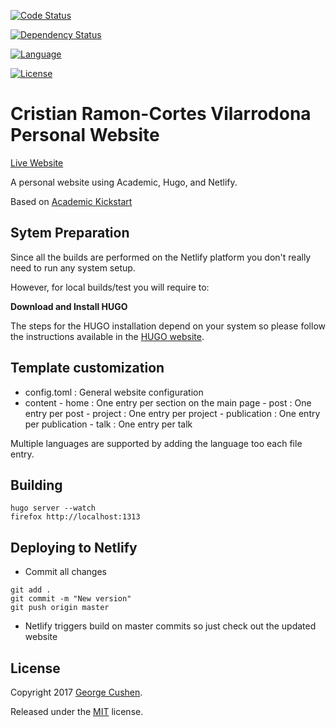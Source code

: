 <!-- Automatic builds status -->
<!-- [![Build Status](https://travis-ci.org/XX)](https://travis-ci.org/XX) -->

<!-- Test coverage status -->
<!-- [![Coverage Status](https://codecov.io/github/XX)](https://codecov.io/github/XX) -->

<!-- Code status -->
[![Code Status](https://api.codacy.com/project/badge/Grade/cb48abdc642a4c159705ae77188fbf5a)](https://www.codacy.com/app/cristianrcv/personal-webpage?utm_source=github.com&amp;utm_medium=referral&amp;utm_content=cristianrcv/personal-webpage&amp;utm_campaign=Badge_Grade)

<!-- Maven central packages version -->
<!-- [![Maven Central](https://maven-badges.herokuapp.com/maven-central/XX)](https://maven-badges.herokuapp.com/maven-central/XX) -->

<!-- Dependencies update status -->
[![Dependency Status](https://www.versioneye.com/user/projects/5a1e79ae0fb24f7abcb1c5cd/badge.svg?style=flat-square)](https://www.versioneye.com/user/projects/5a1e79ae0fb24f7abcb1c5cd)

<!-- Java DOC status -->
<!-- [![Javadocs](http://javadoc.io/badge/XX.svg)](http://javadoc.io/doc/XX) -->

<!-- Main Repository language -->
[![Language](https://img.shields.io/badge/language-Shell-yellowgreen.svg)](https://img.shields.io/badge/language-JavaScript-brightgreen.svg)

<!-- Repository License -->
[![License](https://img.shields.io/badge/License-MIT-yellow.svg)](https://github.com/cristianrcv/personal-webpage/blob/master/LICENSE.md)


Cristian Ramon-Cortes Vilarrodona Personal Website
=============================

[Live Website](https://cristianrcv.netlify.com)


A personal website using Academic, Hugo, and Netlify.

Based on [Academic Kickstart](https://github.com/sourcethemes/academic-kickstart.git)


## Sytem Preparation

Since all the builds are performed on the Netlify platform you don't really need to run any system setup.

However, for local builds/test you will require to:

**Download and Install HUGO**

The steps for the HUGO installation depend on your system so please follow the instructions available in the [HUGO website](https://gohugo.io/getting-started/installing/).


## Template customization


- config.toml : General website configuration
- content
        - home : One entry per section on the main page
        - post : One entry per post
        - project : One entry per project
        - publication : One entry per publication
        - talk : One entry per talk

Multiple languages are supported by adding the language too each file entry.


## Building

```shell
hugo server --watch
firefox http://localhost:1313
```

## Deploying to Netlify

- Commit all changes
```shell
git add .
git commit -m "New version"
git push origin master
```

- Netlify triggers build on master commits so just check out the updated website

## License

Copyright 2017 [George Cushen](https://georgecushen.com).

Released under the [MIT](https://github.com/sourcethemes/academic-kickstart/blob/master/LICENSE.md) license.

